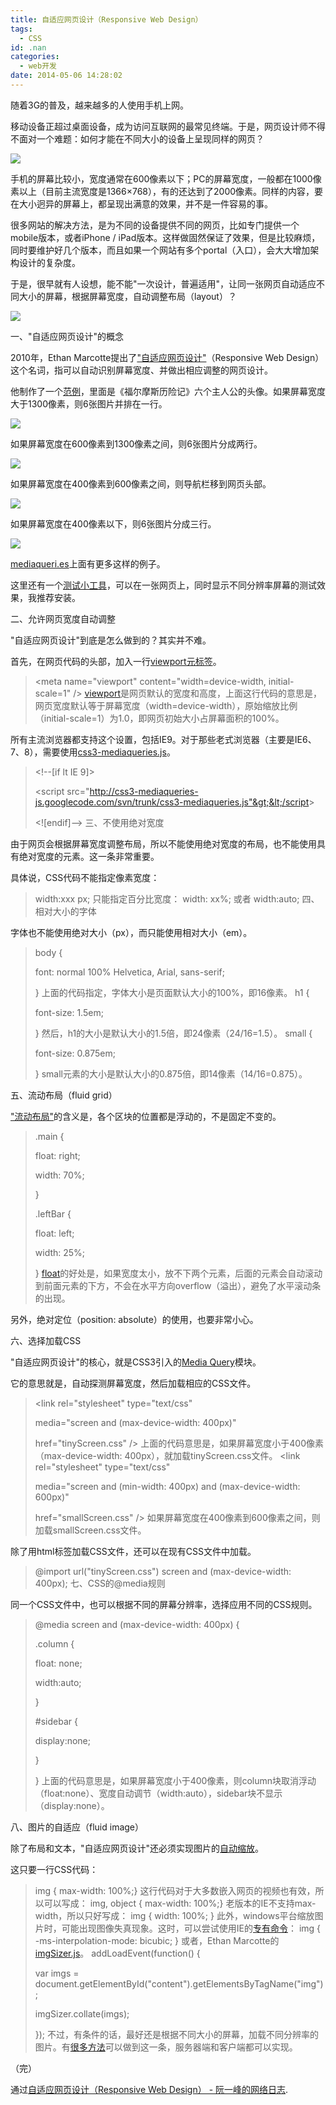 ```yaml
---
title: 自适应网页设计（Responsive Web Design）
tags:
  - CSS
id: .nan
categories:
  - web开发
date: 2014-05-06 14:28:02
---
```


随着3G的普及，越来越多的人使用手机上网。

移动设备正超过桌面设备，成为访问互联网的最常见终端。于是，网页设计师不得不面对一个难题：如何才能在不同大小的设备上呈现同样的网页？<!--more-->

![](http://image.beekka.com/blog/201205/bg2012050101.jpg)

手机的屏幕比较小，宽度通常在600像素以下；PC的屏幕宽度，一般都在1000像素以上（目前主流宽度是1366×768），有的还达到了2000像素。同样的内容，要在大小迥异的屏幕上，都呈现出满意的效果，并不是一件容易的事。

很多网站的解决方法，是为不同的设备提供不同的网页，比如专门提供一个mobile版本，或者iPhone / iPad版本。这样做固然保证了效果，但是比较麻烦，同时要维护好几个版本，而且如果一个网站有多个portal（入口），会大大增加架构设计的复杂度。

于是，很早就有人设想，能不能"一次设计，普遍适用"，让同一张网页自动适应不同大小的屏幕，根据屏幕宽度，自动调整布局（layout）？

![](http://image.beekka.com/blog/201205/bg2012050107.jpg)

一、"自适应网页设计"的概念

2010年，Ethan Marcotte提出了["自适应网页设计"](http://www.alistapart.com/articles/responsive-web-design/)（Responsive Web Design）这个名词，指可以自动识别屏幕宽度、并做出相应调整的网页设计。

他制作了一个[范例](http://www.alistapart.com/d/responsive-web-design/ex/ex-site-flexible.html)，里面是《福尔摩斯历险记》六个主人公的头像。如果屏幕宽度大于1300像素，则6张图片并排在一行。

![](http://image.beekka.com/blog/201205/bg2012050103.jpg)

如果屏幕宽度在600像素到1300像素之间，则6张图片分成两行。

![](http://image.beekka.com/blog/201205/bg2012050104.jpg)

如果屏幕宽度在400像素到600像素之间，则导航栏移到网页头部。

![](http://image.beekka.com/blog/201205/bg2012050105.jpg)

如果屏幕宽度在400像素以下，则6张图片分成三行。

![](http://image.beekka.com/blog/201205/bg2012050106.jpg)

[mediaqueri.es](http://mediaqueri.es/)上面有更多这样的例子。

这里还有一个[测试小工具](http://www.benjaminkeen.com/misc/bricss/)，可以在一张网页上，同时显示不同分辨率屏幕的测试效果，我推荐安装。

二、允许网页宽度自动调整

"自适应网页设计"到底是怎么做到的？其实并不难。

首先，在网页代码的头部，加入一行[viewport元标签](https://developer.mozilla.org/en/mobile/viewport_meta_tag)。
> &lt;meta name="viewport" content="width=device-width, initial-scale=1" /&gt;
[viewport](https://developer.apple.com/library/ios/#DOCUMENTATION/AppleApplications/Reference/SafariWebContent/UsingtheViewport/UsingtheViewport.html)是网页默认的宽度和高度，上面这行代码的意思是，网页宽度默认等于屏幕宽度（width=device-width），原始缩放比例（initial-scale=1）为1.0，即网页初始大小占屏幕面积的100%。

所有主流浏览器都支持这个设置，包括IE9。对于那些老式浏览器（主要是IE6、7、8），需要使用[css3-mediaqueries.js](http://code.google.com/p/css3-mediaqueries-js/)。
> &lt;!--[if lt IE 9]&gt;> 
> &lt;script src="http://css3-mediaqueries-js.googlecode.com/svn/trunk/css3-mediaqueries.js"&gt;&lt;/script&gt;> 
> &lt;![endif]--&gt;
三、不使用绝对宽度

由于网页会根据屏幕宽度调整布局，所以不能使用绝对宽度的布局，也不能使用具有绝对宽度的元素。这一条非常重要。

具体说，CSS代码不能指定像素宽度：
> width:xxx px;
只能指定百分比宽度：
> width: xx%;
或者
> width:auto;
四、相对大小的字体

字体也不能使用绝对大小（px），而只能使用相对大小（em）。
> body {> 
> font: normal 100% Helvetica, Arial, sans-serif;> 
> }
上面的代码指定，字体大小是页面默认大小的100%，即16像素。
> h1 {> 
> font-size: 1.5em;> 
> }
然后，h1的大小是默认大小的1.5倍，即24像素（24/16=1.5）。
> small {> 
> font-size: 0.875em;> 
> }
small元素的大小是默认大小的0.875倍，即14像素（14/16=0.875）。

五、流动布局（fluid grid）

["流动布局"](http://www.alistapart.com/articles/fluidgrids/)的含义是，各个区块的位置都是浮动的，不是固定不变的。
> .main {> 
> float: right;> 
> width: 70%;> 
> }> 
> 
> .leftBar {> 
> float: left;> 
> width: 25%;> 
> }
[float](http://designshack.net/articles/css/everything-you-never-knew-about-css-floats/)的好处是，如果宽度太小，放不下两个元素，后面的元素会自动滚动到前面元素的下方，不会在水平方向overflow（溢出），避免了水平滚动条的出现。

另外，绝对定位（position: absolute）的使用，也要非常小心。

六、选择加载CSS

"自适应网页设计"的核心，就是CSS3引入的[Media Query](http://www.w3.org/TR/CSS21/media.html)模块。

它的意思就是，自动探测屏幕宽度，然后加载相应的CSS文件。
> &lt;link rel="stylesheet" type="text/css"> 
> media="screen and (max-device-width: 400px)"> 
> href="tinyScreen.css" /&gt;
上面的代码意思是，如果屏幕宽度小于400像素（max-device-width: 400px），就加载tinyScreen.css文件。
> &lt;link rel="stylesheet" type="text/css"> 
> media="screen and (min-width: 400px) and (max-device-width: 600px)"> 
> href="smallScreen.css" /&gt;
如果屏幕宽度在400像素到600像素之间，则加载smallScreen.css文件。

除了用html标签加载CSS文件，还可以在现有CSS文件中加载。
> @import url("tinyScreen.css") screen and (max-device-width: 400px);
七、CSS的@media规则

同一个CSS文件中，也可以根据不同的屏幕分辨率，选择应用不同的CSS规则。
> @media screen and (max-device-width: 400px) {> 
> 
> .column {> 
> float: none;> 
> width:auto;> 
> }> 
> 
> #sidebar {> 
> display:none;> 
> }> 
> 
> }
上面的代码意思是，如果屏幕宽度小于400像素，则column块取消浮动（float:none）、宽度自动调节（width:auto），sidebar块不显示（display:none）。

八、图片的自适应（fluid image）

除了布局和文本，"自适应网页设计"还必须实现图片的[自动缩放](http://unstoppablerobotninja.com/entry/fluid-images)。

这只要一行CSS代码：
> img { max-width: 100%;}
这行代码对于大多数嵌入网页的视频也有效，所以可以写成：
> img, object { max-width: 100%;}
老版本的IE不支持max-width，所以只好写成：
> img { width: 100%; }
此外，windows平台缩放图片时，可能出现图像失真现象。这时，可以尝试使用IE的[专有命令](http://css-tricks.com/ie-fix-bicubic-scaling-for-images/)：
> img { -ms-interpolation-mode: bicubic; }
或者，Ethan Marcotte的[imgSizer.js](http://unstoppablerobotninja.com/demos/resize/imgSizer.js)。
> addLoadEvent(function() {> 
> 
> var imgs = document.getElementById("content").getElementsByTagName("img");> 
> 
> imgSizer.collate(imgs);> 
> 
> });
不过，有条件的话，最好还是根据不同大小的屏幕，加载不同分辨率的图片。有[很多方法](http://blog.cloudfour.com/responsive-imgs-part-2/)可以做到这一条，服务器端和客户端都可以实现。

（完）

通过[自适应网页设计（Responsive Web Design） - 阮一峰的网络日志](http://www.ruanyifeng.com/blog/2012/05/responsive_web_design.html).